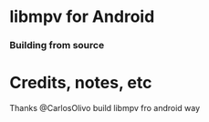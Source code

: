 # libmpv for Android

### Building from source

# Credits, notes, etc
Thanks @CarlosOlivo build libmpv fro android way